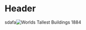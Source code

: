<!-- TITLE: Steve -->
<!-- SUBTITLE: A quick summary of Steve -->

# Header

sdafa![Worlds Tallest Buildings 1884](/uploads/worlds-tallest-buildings-1884.jpg "Worlds Tallest Buildings 1884")
